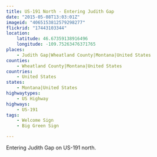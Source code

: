 ```yaml
---
title: US-191 North - Entering Judith Gap
date: "2015-05-08T13:03:01Z"
imageid: "4065153812579298277"
flickrid: "17443103344"
location:
    latitude: 46.67359138916496
    longitude: -109.75263476371765
places:
    - Judith Gap|Wheatland County|Montana|United States
counties:
    - Wheatland County|Montana|United States
countries:
    - United States
states:
    - Montana|United States
highwaytypes:
    - US Highway
highways:
    - US-191
tags:
    - Welcome Sign
    - Big Green Sign

---
```

Entering Judith Gap on US-191 north.